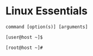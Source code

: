 # Linux Essentials

```shell
command [option(s)] [arguments]
```
```shell
[user@host ~]$
```
```shell
[root@host ~]#
```

